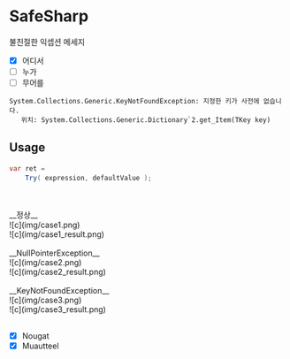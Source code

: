 SafeSharp
====

불친절한 익셉션 메세지<br>
* [x] 어디서
* [ ] 누가
* [ ] 무어를
 
```
System.Collections.Generic.KeyNotFoundException: 지정한 키가 사전에 없습니다.
   위치: System.Collections.Generic.Dictionary`2.get_Item(TKey key)
```

Usage
----
```cs
var ret =
    Try( expression, defaultValue );
```
<br>
<br>
__정상__<br>
![c](img/case1.png)<br>
![c](img/case1_result.png)<br>
<br>
__NullPointerException__<br>
![c](img/case2.png)<br>
![c](img/case2_result.png)<br>
<br>
__KeyNotFoundException__<br>
![c](img/case3.png)<br>
![c](img/case3_result.png)<br>
<br>

* [x] Nougat
* [x] Muautteel 
